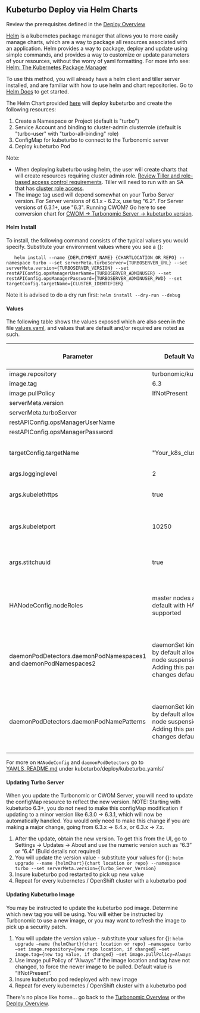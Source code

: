 ## Kubeturbo Deploy via Helm Charts

Review the prerequisites defined in the [Deploy Overview](https://github.com/turbonomic/kubeturbo/tree/master/deploy/README.md)

[Helm](https://helm.sh/) is a kubernetes package manager that allows you to more easily manage charts, which are a way to package all resources associated with an application.  Helm provides a way to package, deploy and update using simple commands, and provides a way to customize or update parameters of your resources, without the worry of yaml formatting. For more info see: [Helm: The Kubernetes Package Manager](https://github.com/helm/helm)  

To use this method, you will already have a helm client and tiller server installed, and are familiar with how to use helm and chart repositories. Go to [Helm Docs](https://helm.sh/docs/using_helm/%23quickstart-guide) to get started.

The Helm Chart provided [here](https://github.com/turbonomic/kubeturbo/tree/master/deploy/kubeturbo) will deploy kubeturbo and create the following resources: 
1. Create a Namespace or Project (default is "turbo")
1. Service Account and binding to cluster-admin clusterrole (default is "turbo-user" with "turbo-all-binding" role)
1. ConfigMap for kubeturbo to connect to the Turbonomic server
1. Deploy kubeturbo Pod

Note:
* When deploying kubeturbo using helm, the user will create charts that will create resources requiring cluster admin role.  [Review Tiller and role-based access control requirements](https://docs.helm.sh/using_helm/#tiller-and-role-based-access-control).  Tiller will need to run with an SA that has [cluster role access](https://github.com/fnproject/fn-helm/issues/21).
* The image tag used will depend somewhat on your Turbo Server version.  For Server versions of 6.1.x - 6.2.x, use tag "6.2".  For Server versions of 6.3.1+, use "6.3".  Running CWOM? Go here to see conversion chart for [CWOM -> Turbonomic Server -> kubeturbo version](https://github.com/turbonomic/kubeturbo/tree/master/deploy/version_mapping_kubeturbo_Turbo_CWOM.md).

#### Helm Install

To install, the following command consists of the typical values you would specify.  Substitute your environment values where you see a {}:

`   helm install --name {DEPLOYMENT_NAME} {CHARTLOCATION_OR_REPO} --namespace turbo --set serverMeta.turboServer={TURBOSERVER_URL} --set serverMeta.version={TURBOSERVER_VERSION} --set restAPIConfig.opsManagerUserName={TURBOSERVER_ADMINUSER} --set restAPIConfig.opsManagerPassword={TURBOSERVER_ADMINUSER_PWD} --set targetConfig.targetName={CLUSTER_IDENTIFIER}`

Note it is advised to do a dry run first: `helm install --dry-run --debug`

#### Values

The following table shows the values exposed which are also seen in the file [values.yaml](https://github.com/turbonomic/kubeturbo/tree/master/deploy/kubeturbo_helm/values.yaml), and values that are default and/or required are noted as such.

Parameter|Default Value|Required / Opt to Change|Parameter Type
------------ | ------------- | --------------- | -------------
image.repository|turbonomic/kubeturbo|optional|path to repo
image.tag|6.3|optional|kubeturbo tag
image.pullPolicy|IfNotPresent|optional| 
serverMeta.version| |required|number x.y
serverMeta.turboServer| |required|https URL to log into Server
restAPIConfig.opsManagerUserName| |required|local or AD user with admin role
restAPIConfig.opsManagerPassword| |required|admin's password
targetConfig.targetName|"Your_k8s_cluster"|optional but required for multiple clusters|String, how you want to identify your cluster
args.logginglevel|2|optional|number
args.kubelethttps|true|optional, change to false if k8s 1.10 or older|bolean
args.kubeletport|10250|optional, change to 10255 if k8s 1.10 or older|number
args.stitchuuid|true|optional, change to false if IaaS is VMM, Hyper-V|bolean
HANodeConfig.nodeRoles|master nodes are by default with HA supported|Optional. Supported in kubeturbo 6,4.3 with Turbonomic Server 6.4.3|Set of String, you can pass it as HANodeConfig.nodeRoles="\\"master\\"\\,\\"worker\\""
daemonPodDetectors.daemonPodNamespaces1 and daemonPodNamespaces2|daemonSet kinds are by default allow for node suspension. Adding this parameter changes default.|Optional but required to identify pods in the namespace to be ignored for cluster consolidation| regex used, values in quotes & comma separated`"kube-system","kube-service-catalog","openshift-.*"`
daemonPodDetectors.daemonPodNamePatterns|daemonSet kinds are by default allow for node suspension. Adding this parameter changes default.|Optional but required to identify pods matching this pattern to be ignored for cluster consolidation|regex used `.*ignorepod.*`

For more on `HANodeConfig` and `daemonPodDetectors` go to [YAMLS_README.md](https://github.com/turbonomic/kubeturbo/tree/master/deploy/kubeturbo_yamls/YAMLS_README.md) under kubeturbo/deploy/kubeturbo_yamls/

#### Updating Turbo Server
When you update the Turbonomic or CWOM Server, you will need to update the configMap resource to reflect the new version.
NOTE: Starting with kubeturbo 6.3+, you do not need to make this configMap modification if updating to a minor version like 6.3.0 -> 6.3.1, which will now be automatically handled.  You would only need to make this change if you are making a major change, going from 6.3.x -> 6.4.x, or 6.3.x -> 7.x.

1. After the update, obtain the new version.  To get this from the UI, go to Settings -> Updates -> About and use the numeric version such as “6.3” or “6.4” (Build details not required)
1. You will update the version value - substitute your values for {}:  `helm upgrade --name {helmChart}{chart location or repo} --namespace turbo --set serverMeta.version={Turbo_Server_Version}`
1. Insure kubeturbo pod restarted to pick up new value
1. Repeat for every kubernetes / OpenShift cluster with a kubeturbo pod

#### Updating Kubeturbo Image
You may be instructed to update the kubeturbo pod image.  Determine which new tag you will be using.  You will either be instructed by Turbonomic to use a new image, or you may want to refresh the image to pick up a security patch.

1. You will update the version value - substitute your values for {}:  `helm upgrade –name {helmChart}{chart location or repo} –namespace turbo –set image.repository={new repo location, if changed} –set image.tag={new tag value, if changed} –set image.pullPolicy=Always`
1. Use image.pullPolicy of “Always” if the image location and tag have not changed, to force the newer image to be pulled. Default value is “IfNotPresent”.
1. Insure kubeturbo pod redeployed with new image
1. Repeat for every kubernetes / OpenShift cluster with a kubeturbo pod

There's no place like home... go back to the [Turbonomic Overview](https://github.com/turbonomic/kubeturbo/tree/master/README.md) or the [Deploy Overview](https://github.com/turbonomic/kubeturbo/tree/master/deploy/README.md).
